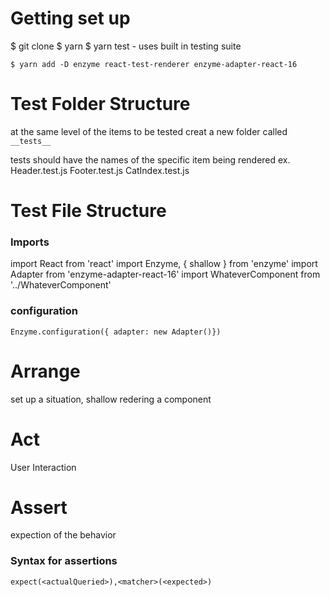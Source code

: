 # Getting set up
$ git clone
$ yarn
$ yarn test - uses built in testing suite

`$ yarn add -D enzyme react-test-renderer enzyme-adapter-react-16`

# Test Folder Structure
at the same level of the items to be tested creat a new folder called 
`__tests__`
 
 tests should have the names of the specific item being rendered
 ex. Header.test.js
     Footer.test.js
     CatIndex.test.js

# Test File Structure
### Imports
import React from 'react'
import Enzyme, { shallow } from 'enzyme'
import Adapter from 'enzyme-adapter-react-16'
import WhateverComponent from '../WhateverComponent'

### configuration
`Enzyme.configuration({ adapter: new Adapter()})`

# Arrange 
set up a situation, shallow redering a component
# Act 
User Interaction
# Assert
expection of the behavior


### Syntax for assertions
`expect(<actualQueried>),<matcher>(<expected>)`

